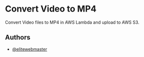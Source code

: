 
# Convert Video to MP4

Convert Video files to MP4 in AWS Lambda and upload to AWS S3.


## Authors

- [@elitewebmaster](https://elitewebmaster.com)

